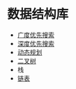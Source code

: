# 数据结构库

- [广度优先搜索](https://github.com/ConnorTomato/Data-Structure/tree/master/Breadth%20First%20Search)
- [深度优先搜索](https://github.com/ConnorTomato/Data-Structure/tree/master/Depth%20First%20Search/Degree:%20Easy)
- [动态规划](https://github.com/ConnorTomato/Data-Structure/tree/master/Dynamic%20programming)
- [二叉树](https://github.com/ConnorTomato/Data-Structure/tree/master/%E4%BA%8C%E5%8F%89%E6%A0%91)
- 栈
- [链表]()
